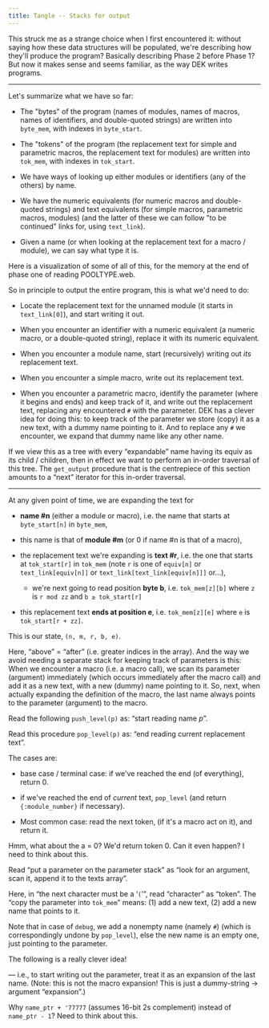 ```yaml
---
title: Tangle -- Stacks for output
---
```


<link rel="stylesheet" href="common.css">

<object type="image/svg+xml" data="tangle-077.svg"></object>

This struck me as a strange choice when I first encountered it: without saying how these data structures will be populated, we're describing how they'll produce the program? Basically describing Phase 2 before Phase 1? But now it makes sense and seems familiar, as the way DEK writes programs.

----

Let's summarize what we have so far:

- The "bytes" of the program (names of modules, names of macros, names of identifiers, and double-quoted strings) are written into `byte_mem`, with indexes in `byte_start`.

- The "tokens" of the program (the replacement text for simple and parametric macros, the replacement text for modules) are written into `tok_mem`, with indexes in `tok_start`.

- We have ways of looking up either modules or identifiers (any of the others) by name.

- We have the numeric equivalents (for numeric macros and double-quoted strings) and text equivalents (for simple macros, parametric macros, modules) (and the latter of these we can follow "to be continued" links for, using `text_link`).

- Given a name (or when looking at the replacement text for a macro / module), we can say what type it is.

Here is a visualization of some of all of this, for the memory at the end of phase one of reading POOLTYPE.web.

<style>
#namesAndEquivsDiv {
    width: 30%;
}
#textsDiv {
    width: 70%;
}
</style>
<div class="full-width">
<div class="areaofsanity">
 <div id="listNamesAndTexts" class="hbox">
  <div id="namesAndEquivsDiv"></div>
  <div id="textsDiv" class="vbox"></div>
 </div>
</div>
</div>
<script src="tangle-mem.js"></script>
<script>
namesAndEquivs(document.getElementById('namesAndEquivsDiv'));
tokMemListTextsResolved(document.getElementById('textsDiv'));
</script>

So in principle to output the entire program, this is what we'd need to do:

- Locate the replacement text for the unnamed module (it starts in `text_link[0]`), and start writing it out.

- When you encounter an identifier with a numeric equivalent (a numeric macro, or a double-quoted string), replace it with its numeric equivalent.

- When you encounter a module name, start (recursively) writing out *its* replacement text.

- When you encounter a simple macro, write out its replacement text.

- When you encounter a parametric macro, identify the parameter (where it begins and ends) and keep track of it, and write out the replacement text, replacing any encountered `#` with the parameter. DEK has a clever idea for doing this: to keep track of the parameter we store (copy) it as a new text, with a dummy name pointing to it. And to replace any `#` we encounter, we expand that dummy name like any other name.

If we view this as a tree with every “expandable” name having its equiv as its child / children, then in effect we want to perform an in-order traversal of this tree. The `get_output` procedure that is the centrepiece of this section amounts to a “next” iterator for this in-order traversal.

-----

At any given point of time, we are expanding the text for

- **name #n** (either a module or macro), i.e. the name that starts at `byte_start[n]` in `byte_mem`,

- this name is that of **module #m** (or 0 if name #n is that of a macro),

- the replacement text we're expanding is **text #r**, i.e. the one that starts at `tok_start[r]` in `tok_mem` (note `r` is one of `equiv[n]` or `text_link[equiv[n]]` or `text_link[text_link[equiv[n]]]` or...),

    - we're next going to read position **byte b**, i.e. `tok_mem[z][b]` where `z` is `r mod zz` and `b ≥ tok_start[r]`

- this replacement text **ends at position e**, i.e. `tok_mem[z][e]` where `e` is `tok_start[r + zz]`.

This is our state, `(n, m, r, b, e)`.

<object type="image/svg+xml" data="tangle-078.svg"></object>


<object type="image/svg+xml" data="tangle-079.svg"></object>


<object type="image/svg+xml" data="tangle-080.svg"></object>


<object type="image/svg+xml" data="tangle-081.svg"></object>

Here, “above” = “after” (i.e. greater indices in the array). And the way we avoid needing a separate stack for keeping track of parameters is this: When we encounter a macro (i.e. a macro call), we scan its parameter (argument) immediately (which occurs immediately after the macro call) and add it as a new text, with a new (dummy) name pointing to it. So, next, when actually expanding the definition of the macro, the last name always points to the parameter (argument) to the macro.


<object type="image/svg+xml" data="tangle-082.svg"></object>


<object type="image/svg+xml" data="tangle-083.svg"></object>


Read the following `push_level(p)` as: “start reading name *p*”.

<object type="image/svg+xml" data="tangle-084.svg"></object>


Read this procedure `pop_level(p)` as: “end reading current replacement text”.

<object type="image/svg+xml" data="tangle-085.svg"></object>


<object type="image/svg+xml" data="tangle-086.svg"></object>


<object type="image/svg+xml" data="tangle-087.svg"></object>

The cases are:

 * base case / terminal case: if we've reached the end (of everything), return 0.

 * if we've reached the end of *current* text, `pop_level` (and return `{:module_number}` if necessary).

 * Most common case: read the next token, (if it's a macro act on it), and return it.


<object type="image/svg+xml" data="tangle-088.svg"></object>

Hmm, what about the a = 0? We'd return token 0. Can it even happen? I need to think about this.


<object type="image/svg+xml" data="tangle-089.svg"></object>

Read “put a parameter on the parameter stack” as “look for an argument, scan it, append it to the texts array”.


<object type="image/svg+xml" data="tangle-090.svg"></object>

Here, in “the next character must be a ‘`(`’”, read “character” as “token”. The “copy the parameter into `tok_mem`” means: (1) add a new text, (2) add a new name that points to it.

Note that in case of `debug`, we add a nonempty name (namely `#`) (which is correspondingly undone by `pop_level`), else the new name is an empty one, just pointing to the parameter.


<object type="image/svg+xml" data="tangle-091.svg"></object>


The following is a really clever idea!

<object type="image/svg+xml" data="tangle-092.svg"></object>

— i.e., to start writing out the parameter, treat it as an expansion of the last name. (Note: this is not the macro expansion! This is just a dummy-string → argument “expansion”.)


<object type="image/svg+xml" data="tangle-093.svg"></object>

Why `name_ptr + '77777` (assumes 16-bit 2s complement) instead of `name_ptr - 1`? Need to think about this.